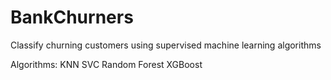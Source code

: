 # BankChurners
Classify churning customers using supervised machine learning algorithms

Algorithms:
KNN
SVC
Random Forest
XGBoost
